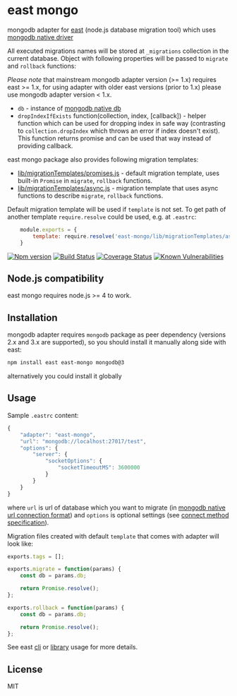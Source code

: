 # east mongo

mongodb adapter for [east](https://github.com/okv/east) (node.js database migration tool) which uses 
[mongodb native driver](http://mongodb.github.io/node-mongodb-native/)

All executed migrations names will be stored at `_migrations` collection in the
current database. Object with following properties will be passed to `migrate`
and `rollback` functions:

*Please note* that mainstream mongodb adapter version (>= 1.x) requires
east >= 1.x, for using adapter with older east versions (prior to 1.x) please
use mongodb adapter version < 1.x.

* `db` - instance of [mongodb native db](http://mongodb.github.io/node-mongodb-native/3.4/api/Db.html)
* `dropIndexIfExists` function(collection, index, [callback]) - helper function
which can be used for dropping index in safe way (contrasting to 
`collection.dropIndex` which throws an error if index doesn't exist). This
function returns promise and can be used that way instead of providing
callback.

east mongo package also provides following migration templates:

* [lib/migrationTemplates/promises.js](lib/migrationTemplates/promises.js) -
default migration template, uses built-in `Promise` in `migrate`,
`rollback` functions.
* [lib/migrationTemplates/async.js](lib/migrationTemplates/async.js) -
migration template that uses async functions to describe `migrate`,
`rollback` functions.

Default migration template will be used if `template` is not set. To get path
of another template `require.resolve` could be used, e.g. at `.eastrc`:

```js
	module.exports = {
		template: require.resolve('east-mongo/lib/migrationTemplates/async.js')
	}
```

[![Npm version](https://img.shields.io/npm/v/east-mongo.svg)](https://www.npmjs.org/package/east-mongo)
[![Build Status](https://travis-ci.org/okv/east-mongo.svg?branch=master)](https://travis-ci.org/okv/east-mongo)
[![Coverage Status](https://coveralls.io/repos/github/okv/east-mongo/badge.svg?branch=master)](https://coveralls.io/github/okv/east-mongo?branch=master)
[![Known Vulnerabilities](https://snyk.io/test/npm/east-mongo/badge.svg)](https://snyk.io/test/npm/east-mongo)


## Node.js compatibility

east mongo requires node.js >= 4 to work.

## Installation

mongodb adapter requires `mongodb` package as peer dependency (versions 2.x and
3.x are supported), so you should install it manually along side with east:

```sh
npm install east east-mongo mongodb@3
```

alternatively you could install it globally


## Usage

Sample `.eastrc` content:

```js
{
	"adapter": "east-mongo",
	"url": "mongodb://localhost:27017/test",
	"options": {
		"server": {
			"socketOptions": {
				"socketTimeoutMS": 3600000
			}
		}
	}
}
```

where `url` is url of database which you want to migrate (in 
[mongodb native url connection format](http://mongodb.github.io/node-mongodb-native/driver-articles/mongoclient.html#the-url-connection-format)) and `options` is optional settings
(see [connect method specification](http://mongodb.github.io/node-mongodb-native/3.4/api/MongoClient.html#.connect)).

Migration files created with default `template` that comes with adapter will
look like:

```js
exports.tags = [];

exports.migrate = function(params) {
	const db = params.db;

	return Promise.resolve();
};

exports.rollback = function(params) {
	const db = params.db;

	return Promise.resolve();
};
```

See east [cli](https://github.com/okv/east#cli-usage) or
[library](https://github.com/okv/east#library-usage) usage for more details.


## License

MIT

